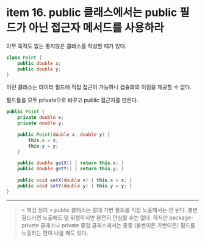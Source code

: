 # item 16. public 클래스에서는 public 필드가 아닌 접근자 메서드를 사용하라

아무 목적도 없는 좋지않은 클래스를 작성할 때가 있다.

```java
class Point {
    public double x;
    public double y;
}
```

이런 클래스는 데이터 필드에 직접 접근이 가능하니 캡슐화의 이점을 제공할 수 없다.

필드들을 모두 private으로 바꾸고 public 접근자를 만든다.

``` java
public Point {
    private double x;
    private double y;
    
    public Point(double x, double y) {
        this.x = x;
        this.y = y;
    }
    
    public double getX() { return this.x; }
    public double getY() { return this.y; }
    
    public void setX(double x) { this.x = x; }
    public void setY(double y) { this.y = y; }
}
```

---

> < 핵심 정리 >
> public 클래스는 절대 가변 필드를 직접 노출해서는 안 된다.
> 불변 필드라면 노출해도 덜 위험하지만 완전히 안심할 수는 없다.
> 하지만 package-private 클래스나 private 중첩 클래스에서는 종종 (불변이든 가변이든) 필드를 노출하는 편이 나을 때도 있다.